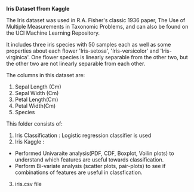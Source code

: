 __Iris Dataset ffrom Kaggle__

The Iris dataset was used in R.A. Fisher's classic 1936 paper, The Use of Multiple Measurements in Taxonomic Problems, and can also be found on the UCI Machine Learning Repository.

It includes three iris species with 50 samples each as well as some properties about each flower 'Iris-setosa', 'Iris-versicolor' and 'Iris-virginica'. 
One flower species is linearly separable from the other two, but the other two are not linearly separable from each other.

The columns in this dataset are:

1) Sepal Length (Cm)
2) Sepal Width (Cm)
3) Petal Length(Cm)
4) Petal Width(Cm) 
5) Species

This folder consists of:
1) Iris Classification : Logistic regression classifier is used
2) Iris Kaggle : 
- Performed Univaraite analysis(PDF, CDF, Boxplot, Voilin plots) to understand which features are useful towards classification.
- Perform Bi-variate analysis (scatter plots, pair-plots) to see if combinations of features are useful in classfication.
3) iris.csv file

